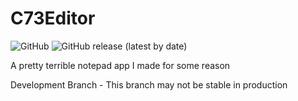 # C73Editor
![GitHub](https://img.shields.io/github/license/LandarXT/C73Editor) ![GitHub release (latest by date)](https://img.shields.io/github/v/release/LandarXT/c73editor)

A pretty terrible notepad app I made for some reason



Development Branch - This branch may not be stable in production

